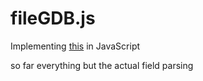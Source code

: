 fileGDB.js
==========
Implementing [this](http://trac.osgeo.org/gdal/wiki/FGDBSpecification) in JavaScript

so far everything but the actual field parsing